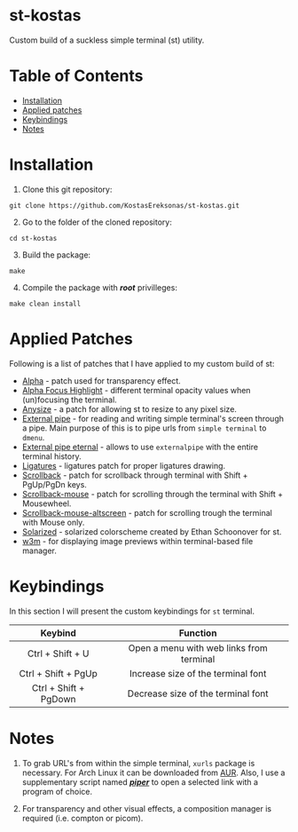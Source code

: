 # st-kostas

Custom build of a suckless simple terminal (st) utility.

Table of Contents
=================
* [Installation](#Installation)
* [Applied patches](#Applied-Patches)
* [Keybindings](#Keybindings)
* [Notes](#Notes)

# Installation

1. Clone this git repository:

`git clone https://github.com/KostasEreksonas/st-kostas.git`

2. Go to the folder of the cloned repository:

`cd st-kostas`

3. Build the package:

`make`

4. Compile the package with ***root*** privilleges:

`make clean install`

# Applied Patches

Following is a list of patches that I have applied to my custom build of st:

* [Alpha](https://st.suckless.org/patches/alpha/) - patch used for transparency effect.
* [Alpha Focus Highlight](https://st.suckless.org/patches/alpha_focus_highlight/) - different terminal opacity values when (un)focusing the terminal.
* [Anysize](https://st.suckless.org/patches/anysize/) - a patch for allowing st to resize to any pixel size.
* [External pipe](https://st.suckless.org/patches/externalpipe/) - for reading and writing simple terminal's screen through a pipe. Main purpose of this is to pipe urls from `simple terminal` to `dmenu`.
* [External pipe eternal](https://st.suckless.org/patches/externalpipe/) - allows to use `externalpipe` with the entire terminal history.
* [Ligatures](https://st.suckless.org/patches/ligatures/) - ligatures patch for proper ligatures drawing.
* [Scrollback](https://st.suckless.org/patches/scrollback/) - patch for scrollback through terminal with Shift + PgUp/PgDn keys.
* [Scrollback-mouse](https://st.suckless.org/patches/scrollback/) - patch for scrolling through the terminal with Shift + Mousewheel.
* [Scrollback-mouse-altscreen](https://st.suckless.org/patches/scrollback/) - patch for scrolling trough the terminal with Mouse only.
* [Solarized](https://st.suckless.org/patches/solarized/) - solarized colorscheme created by Ethan Schoonover for st.
* [w3m](https://st.suckless.org/patches/w3m/) - for displaying image previews within terminal-based file manager.

# Keybindings

In this section I will present the custom keybindings for `st` terminal.

|		 Keybind		|					Function				|
|:---------------------:|:-----------------------------------------:|
| Ctrl + Shift + U		| Open a menu with web links from terminal	|
| Ctrl + Shift + PgUp	| Increase size of the terminal font		|
| Ctrl + Shift + PgDown | Decrease size of the terminal font		|

# Notes

1. To grab URL's from within the simple terminal, `xurls` package is necessary. For Arch Linux it can be downloaded from [AUR](https://aur.archlinux.org/packages/xurls/). Also, I use a supplementary script named ***[piper](http://arza.us/paste/piper)*** to open a selected link with a program of choice.

2. For transparency and other visual effects, a composition manager is required (i.e. compton or picom).
